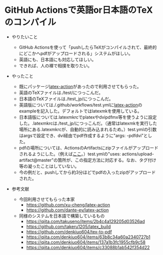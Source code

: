 # GitHub Actionsで英語or日本語のTeXのコンパイル

* やりたいこと
  * GitHub Actionsを使って「pushしたらTeXがコンパイルされて、最終的にどこかへpdfがアップロードされる」システムがほしい。
  * 英語にも、日本語にも対応してほしい。
  * できれば、人の褌で相撲を取りたい。

* やったこと
  * 既にパッケージ[latex-action](https://github.com/marketplace/actions/latex-compilation)があったので利用させてもらった。
  * 英語のTeXファイルは./test/につっこんだ。
  * 日本語のTeXファイルは./test_jp/につっこんだ。
  * 英語版については./.github/workflows/test.ymlに[latex-action](https://github.com/marketplace/actions/latex-compilation)のexampleを記入した。デフォルトではlatexmkを使用している。
  * 日本語版については.latexmkrcでplatexやdvipdfmx等を使うように設定した。.latexmkrcは./test_jp/につっこんだ。（通常はlatexmkを実行した場所にある.latexmkrcが、自動的に読み込まれるため。）test.ymlの引数はargsで設定でき、dvi経由でpdf作成するように"args: -pdfdvi"とした。
  * pdfの場所については、ActionsのArtifactsにzipファイルがアップロードされるようにした。（例えば[ここ](https://github.com/ryuikaneko/github_actions_latex_japanese/actions/runs/95157463)。）test.ymlの"uses: actions/upload-artifact@master"の箇所が、この指定方法に対応する。なお、タグ付け等の凝ったことはしていない。
  * 今の例だと、pushしてから約3分ほどでpdfの入ったzipがアップロードされた。

* 参考文献
  * 今回利用させてもらった本家
    * https://github.com/xu-cheng/latex-action
    * https://github.com/dante-ev/latex-action
  * 同様のシステムを日本語で構築しているもの
    * https://qiita.com/takuseno/items/2b4c4a129205d03526ad
    * https://github.com/takeru1205/latex_build
    * https://github.com/denkiuo604/tex-to-pdf
    * https://qiita.com/denkiuo604/items/63b8c34a60a2340727b1
    * https://qiita.com/denkiuo604/items/137a1b3fc1955cfb9c58
    * https://qiita.com/denkiuo604/items/c33088b1ab542f354d22
